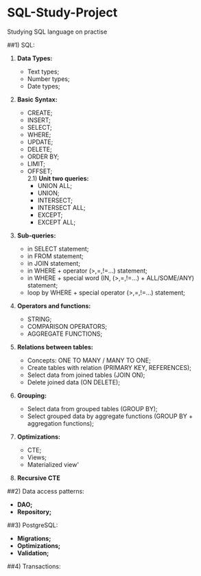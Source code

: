 # SQL-Study-Project
Studying SQL language on practise

##1) SQL:
  1) **Data Types:**
     - Text types;
     - Number types;
     - Date types;
  2) **Basic Syntax:**
     - CREATE;
     - INSERT;
     - SELECT;
     - WHERE;
     - UPDATE;
     - DELETE;
     - ORDER BY;
     - LIMIT;
     - OFFSET;  
     2.1) **Unit two queries:**
       - UNION ALL;
       - UNION;
       - INTERSECT;
       - INTERSECT ALL;
       - EXCEPT;
       - EXCEPT ALL;

  3) **Sub-queries:**
     - in SELECT statement;
     - in FROM statement;
     - in JOIN statement;
     - in WHERE + operator (>,=,!=...) statement;
     - in WHERE + special word (IN, (>,=,!=...) + ALL/SOME/ANY) statement;
     - loop by WHERE + special operator (>,=,!=...) statement;
  4) **Operators and functions:**
     - STRING;
     - COMPARISON OPERATORS;
     - AGGREGATE FUNCTIONS;
  5) **Relations between tables:**
     - Concepts: ONE TO MANY / MANY TO ONE;
     - Create tables with relation (PRIMARY KEY, REFERENCES);
     - Select data from joined tables (JOIN ON);
     - Delete joined data (ON DELETE);
  6) **Grouping:**
     - Select data from grouped tables (GROUP BY);
     - Select grouped data by aggregate functions (GROUP BY + aggregation functions);
  7) **Optimizations:**
     - CTE;
     - Views;
     - Materialized view'  
  8) **Recursive CTE**

##2) Data access patterns:
  - **DAO;**
  - **Repository;**

##3) PostgreSQL:
  - **Migrations;**
  - **Optimizations;**
  - **Validation;**

##4) Transactions: